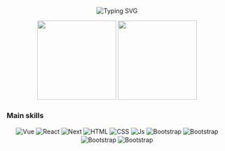 <p align="center">
  <img src="https://readme-typing-svg.demolab.com?font=Red+Hat+Display&weight=700&size=24&pause=2000&color=0153FF&background=FFE2E200&center=true&random=false&width=435&lines=Jess%C3%A9+Correia+Lins" alt="Typing SVG" />
</p>

<p align="center">
  <img height="180cm" src="https://github-readme-stats-one-bice.vercel.app/api?username=linspw&include_all_commits=true&show_icons=true&count_private=true&role=OWNER,ORGANIZATION_MEMBER,COLLABORATOR&include_orgs=true">
  <img height="180em" src="https://github-readme-stats.vercel.app/api/top-langs/?username=linspw&langs_count=4"/>
</p>


### Main skills
<p align="center">
  <img align="center" alt="Vue" src="https://img.shields.io/badge/VUEJS-3fb27f?style=for-the-badge&logo=vue.js&logoColor=white">
  <img align="center" alt="React" src="https://img.shields.io/badge/React-149eca?style=for-the-badge&logo=react&logoColor=white">
  <img align="center" alt="Next" src="https://img.shields.io/badge/Next-2d2d2d?style=for-the-badge&logo=react&logoColor=white">
  <img align="center" alt="HTML" src="https://img.shields.io/badge/HTML5-E34F26?style=for-the-badge&logo=html5&logoColor=white">
  <img align="center" alt="CSS" src="https://img.shields.io/badge/CSS-0367b2?&style=for-the-badge&logo=css3&logoColor=white">
  <img align="center" alt="Js" src="https://img.shields.io/badge/JavaScript-F7DF1E?style=for-the-badge&logo=javascript&logoColor=black">  

  <img align="center" alt="Bootstrap" src="https://img.shields.io/badge/Graphql-da0093?style=for-the-badge&logo=graphql&logoColor=white">
  <img align="center" alt="Bootstrap" src="https://img.shields.io/badge/Vuetify-1697f6?style=for-the-badge&logo=vuetify&logoColor=white">
  <img align="center" alt="Bootstrap" src="https://img.shields.io/badge/Sass-c76494?style=for-the-badge&logo=sass&logoColor=white">
  <img align="center" alt="Bootstrap" src="https://img.shields.io/badge/Storybook-ff4785?style=for-the-badge&logo=storybook&logoColor=white">
</p>
